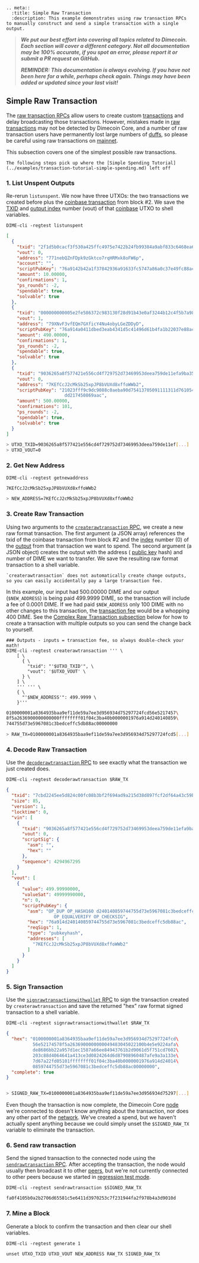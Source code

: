 ```{eval-rst}
.. meta::
  :title: Simple Raw Transaction
  :description: This example demonstrates using raw transaction RPCs to manually construct and send a simple transaction with a single output.
```

> ***We put our best effort into covering all topics related to Dimecoin. Each section will cover a different category. Not all documentation may be 100% accurate, if you spot an error, please report it or submit a PR request on GitHub.***
>
> ***REMINDER: This documentation is always evolving. If you have not been here for a while, perhaps check again. Things may have been added or updated since your last visit!***

## Simple Raw Transaction

The [raw transaction RPCs](../api/rpc-raw-transactions.md) allow users to create custom [transactions](../resources/glossary.md#transaction) and delay broadcasting those transactions. However, mistakes made in [raw transactions](../resources/glossary.md#raw-transaction) may not be detected by Dimecoin Core, and a number of raw transaction users have permanently lost large numbers of [duffs](../resources/glossary.md#duffs), so please be careful using raw transactions on [mainnet](../resources/glossary.md#mainnet).

This subsection covers one of the simplest possible raw transactions.

```{note}
The following steps pick up where the [Simple Spending Tutorial](../examples/transaction-tutorial-simple-spending.md) left off
```

### 1. List Unspent Outputs

Re-rerun `listunspent`. We now have three UTXOs: the two transactions we created before plus the [coinbase transaction](../resources/glossary.md#coinbase-transaction) from block #2. We save the [TXID](../resources/glossary.md#transaction-identifiers) and [output index](../resources/glossary.md#output-index) number (vout) of that [coinbase](../resources/glossary.md#coinbase) UTXO to shell variables.

```shell
DIME-cli -regtest listunspent
```

```json
[
  {
    "txid": "2f1d5b0cacf3f530a425ffc4975e7422b24fb99384a9abf833c6468ea6375da9",
    "vout": 0,
    "address": "771nebQZnFDpk9zGktco7rqHRMxk8oFW6p",
    "account": "",
    "scriptPubKey": "76a9142b42a1f37842936a91633fc5747a86a0c37e49fc88ac",
    "amount": 10.00000,
    "confirmations": 1,
    "ps_rounds": -2,
    "spendable": true,
    "solvable": true
  },
  {
    "txid": "000000000005e2fe586372c983130f28d91b43e0af3244b12c4f5b7a9825bbeb",
    "vout": 1,
    "address": "79XNvF3vfEQm7GXficY4Nu4obyLGeZDDyD",
    "scriptPubKey": "76a914a0411dbed3eab4341d5c41496d61b4fa1b22037e88ac",
    "amount": 490.00000,
    "confirmations": 1,
    "ps_rounds": -2,
    "spendable": true,
    "solvable": true
  },
  {
    "txid": "9036265a8f577421e556cd4f729752d73469953deea759de11efa9ba354936a8",
    "vout": 0,
    "address": "7KEfCcJ2cMkSb25xpJP8bVUXd8xffoWWb2",
    "scriptPubKey": "21023fff9c9dc9088c0aeba90d75413705091111311d761054de23ac\
                      dd217450869aac",
    "amount": 500.00000,
    "confirmations": 101,
    "ps_rounds": -2,
    "spendable": true,
    "solvable": true
  }
]
```

```bash
> UTXO_TXID=9036265a8f577421e556cd4f729752d73469953deea759de11ef[...]
> UTXO_VOUT=0
```

### 2. Get New Address

```shell
DIME-cli -regtest getnewaddress
```

``` bash
7KEfCcJ2cMkSb25xpJP8bVUXd8xffoWWb2

> NEW_ADDRESS=7KEfCcJ2cMkSb25xpJP8bVUXd8xffoWWb2
```

### 3. Create Raw Transaction

Using two arguments to the [`createrawtransaction` RPC](../api/rpc-raw-transactions.md#createrawtransaction), we create a new raw format transaction. The first argument (a JSON array) references the txid of the coinbase transaction from block #2 and the [index](../resources/glossary.md#index) number (0) of the [output](../resources/glossary.md#output) from that transaction we want to spend. The second argument (a JSON object) creates the output with the address ( [public key](../resources/glossary.md#public-key) hash) and number of DIME we want to transfer. We save the resulting raw format transaction to a shell variable.

```{warning}
`createrawtransaction` does not automatically create change outputs, so you can easily accidentally pay a large transaction fee.
```

In this example, our input had 500.00000 DIME and our output (`$NEW_ADDRESS`) is being paid 499.9999 DIME, so the transaction will include a fee of 0.0001 DIME. If we had paid `$NEW_ADDRESS` only 100 DIME with no other changes to this transaction, the [transaction fee](../resources/glossary.md#transaction-fee) would be a whopping 400 DIME. See the [Complex Raw Transaction subsection](../examples/transaction-tutorial-complex-raw-transaction.md) below for how to create a transaction with multiple outputs so you can send the change back to yourself.

```shell
### Outputs - inputs = transaction fee, so always double-check your math!
DIME-cli -regtest createrawtransaction ''' \
    [ \
      { \
        "txid": "'$UTXO_TXID'", \
        "vout": '$UTXO_VOUT' \
      } \
    ] \
    ''' ''' \
    { \
      "'$NEW_ADDRESS'": 499.9999 \
    }'''
```

``` bash
0100000001a8364935baa9ef11de59a7ee3d956934d75297724fcd56e5217457\
8f5a2636900000000000ffffffff01f04c3ba40b0000001976a914d240140859\
744755d73e5967081c3bedceffc5db88ac00000000

> RAW_TX=0100000001a8364935baa9ef11de59a7ee3d956934d75297724fcd5[...]
```

### 4. Decode Raw Transaction

Use the [`decoderawtransaction` RPC](../api/rpc-raw-transactions.md#decoderawtransaction) to see exactly what the transaction we just created does.

```shell
DIME-cli -regtest decoderawtransaction $RAW_TX
```

``` json
{
  "txid": "7cbd2245ee5d824c00fc08b3bf2f694ad9a215d38d897fcf2df64a43c59bb97b",
  "size": 85,
  "version": 1,
  "locktime": 0,
  "vin": [
    {
      "txid": "9036265a8f577421e556cd4f729752d73469953deea759de11efa9ba354936a8",
      "vout": 0,
      "scriptSig": {
        "asm": "",
        "hex": ""
      },
      "sequence": 4294967295
    }
  ],
  "vout": [
    {
      "value": 499.99990000,
      "valueSat": 49999990000,
      "n": 0,
      "scriptPubKey": {
        "asm": "OP_DUP OP_HASH160 d240140859744755d73e5967081c3bedceffc5db\
                  OP_EQUALVERIFY OP_CHECKSIG",
        "hex": "76a914d240140859744755d73e5967081c3bedceffc5db88ac",
        "reqSigs": 1,
        "type": "pubkeyhash",
        "addresses": [
          "7KEfCcJ2cMkSb25xpJP8bVUXd8xffoWWb2"
        ]
      }
    }
  ]
}
```

### 5. Sign Transaction

Use the [`signrawtransactionwithwallet` RPC](../api/rpc-wallet.md#signrawtransactionwithwallet) to sign the transaction created by `createrawtransaction` and save the returned "hex" raw format signed transaction to a shell variable.

```shell
DIME-cli -regtest signrawtransactionwithwallet $RAW_TX
```

``` json
{
  "hex": "0100000001a8364935baa9ef11de59a7ee3d956934d75297724fcd\
          56e52174578f5a2636900000000049483045022100b4e5e9224afa\
          de8686bb22a957d1ec1587a66ee84943761b2d9061d5f751cd7602\
          203c88d4064641a413ce3d0824264d6d87908960487afe9a3a133e\
          7d67a22fd05101ffffffff01f04c3ba40b0000001976a914d24014\
          0859744755d73e5967081c3bedceffc5db88ac00000000",
  "complete": true
}
```

``` bash

> SIGNED_RAW_TX=0100000001a8364935baa9ef11de59a7ee3d956934d75297[...]
```

Even though the transaction is now complete, the Dimecoin Core [node](../resources/glossary.md#node) we're connected to doesn't know anything about the transaction, nor does any other part of the [network](../resources/glossary.md#network). We've created a spend, but we haven't actually spent anything because we could simply unset the `$SIGNED_RAW_TX` variable to eliminate the transaction.

### 6. Send raw transaction

Send the signed transaction to the connected node using the [`sendrawtransaction` RPC](../api/rpc-raw-transactions.md#sendrawtransaction). After accepting the transaction, the node would usually then broadcast it to other [peers](../resources/glossary.md#peer), but we're not currently connected to other peers because we started in [regression test mode](../resources/glossary.md#regression-test-mode).

```shell
DIME-cli -regtest sendrawtransaction $SIGNED_RAW_TX
```

``` bash
fa0f4105b0a2b2706d65581c5e6411d3970253c7f231944fa2f978b4a3d9010d
```

### 7. Mine a Block

Generate a block to confirm the transaction and then clear our shell variables.

```shell
DIME-cli -regtest generate 1

unset UTXO_TXID UTXO_VOUT NEW_ADDRESS RAW_TX SIGNED_RAW_TX
```

